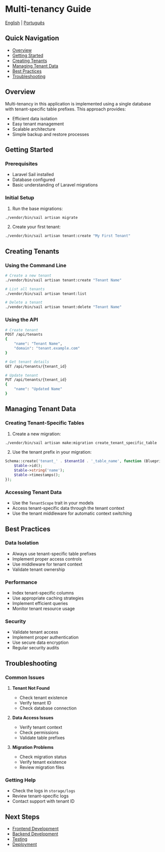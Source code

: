 # Multi-tenancy Guide

[English](#multi-tenancy-guide) | [Português](../pt/03-multi-tenancy.md)

## Quick Navigation
- [Overview](#overview)
- [Getting Started](#getting-started)
- [Creating Tenants](#creating-tenants)
- [Managing Tenant Data](#managing-tenant-data)
- [Best Practices](#best-practices)
- [Troubleshooting](#troubleshooting)

## Overview

Multi-tenancy in this application is implemented using a single database with tenant-specific table prefixes. This approach provides:

- Efficient data isolation
- Easy tenant management
- Scalable architecture
- Simple backup and restore processes

## Getting Started

### Prerequisites
- Laravel Sail installed
- Database configured
- Basic understanding of Laravel migrations

### Initial Setup
1. Run the base migrations:
```bash
./vendor/bin/sail artisan migrate
```

2. Create your first tenant:
```bash
./vendor/bin/sail artisan tenant:create "My First Tenant"
```

## Creating Tenants

### Using the Command Line
```bash
# Create a new tenant
./vendor/bin/sail artisan tenant:create "Tenant Name"

# List all tenants
./vendor/bin/sail artisan tenant:list

# Delete a tenant
./vendor/bin/sail artisan tenant:delete "Tenant Name"
```

### Using the API
```bash
# Create tenant
POST /api/tenants
{
    "name": "Tenant Name",
    "domain": "tenant.example.com"
}

# Get tenant details
GET /api/tenants/{tenant_id}

# Update tenant
PUT /api/tenants/{tenant_id}
{
    "name": "Updated Name"
}
```

## Managing Tenant Data

### Creating Tenant-Specific Tables
1. Create a new migration:
```bash
./vendor/bin/sail artisan make:migration create_tenant_specific_table
```

2. Use the tenant prefix in your migration:
```php
Schema::create('tenant_' . $tenantId . '_table_name', function (Blueprint $table) {
    $table->id();
    $table->string('name');
    $table->timestamps();
});
```

### Accessing Tenant Data
- Use the `TenantScope` trait in your models
- Access tenant-specific data through the tenant context
- Use the tenant middleware for automatic context switching

## Best Practices

### Data Isolation
- Always use tenant-specific table prefixes
- Implement proper access controls
- Use middleware for tenant context
- Validate tenant ownership

### Performance
- Index tenant-specific columns
- Use appropriate caching strategies
- Implement efficient queries
- Monitor tenant resource usage

### Security
- Validate tenant access
- Implement proper authentication
- Use secure data encryption
- Regular security audits

## Troubleshooting

### Common Issues

1. **Tenant Not Found**
   - Check tenant existence
   - Verify tenant ID
   - Check database connection

2. **Data Access Issues**
   - Verify tenant context
   - Check permissions
   - Validate table prefixes

3. **Migration Problems**
   - Check migration status
   - Verify tenant existence
   - Review migration files

### Getting Help
- Check the logs in `storage/logs`
- Review tenant-specific logs
- Contact support with tenant ID

## Next Steps
- [Frontend Development](05-frontend.md)
- [Backend Development](06-backend.md)
- [Testing](07-testing.md)
- [Deployment](08-deployment.md)
